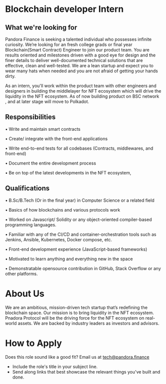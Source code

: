 # **Blockchain developer Intern**



##  **What we're looking for**

Pandora Finance is seeking a talented individual who possesses infinite curiosity. We’re looking for an fresh college grads or final year  Blockchain(Smart Contract) Engineer to join our product team. You are results oriented and milestones driven with a good eye for design and the finer details to deliver well-documented technical solutions that are effective, clean and well-tested. We are a lean startup and expect you to wear many hats when needed and you are not afraid of getting your hands dirty.

As an intern, you'll work within the product team with other engineers and designers in building the middlelayer for NFT ecosystem which will drive the liquidity in the NFT ecosystem. As of now building product on BSC network , and at later stage will move to Polkadot.

##  ****Responsibilities****

• Write and maintain smart contracts

• Create/ integrate with the front-end applications

• Write end-to-end tests for all codebases (Contracts, middlewares, and front-end)

• Document the entire development process

• Be on top of the latest developments in the NFT ecosystem,

##  ****Qualifications****

• B.Sc/B.Tech (Or in the final year) in Computer Science or a related field

• Basics of how blockchains and various protocols work

• Worked on Javascript/ Solidity or any object-oriented compiler-based programming languages.

• Familiar with any of the CI/CD and container-orchestration tools such as Jenkins, Ansible, Kubernetes, Docker compose, etc.

• Front-end development experience (JavaScript-based frameworks)

• Motivated to learn anything and everything new in the space

• Demonstratable opensource contribution in GitHub, Stack Overflow or any other platforms.



# **About Us**

We are an ambitious, mission-driven tech startup that’s redefining the blockchain space. Our mission is to bring liquidity in the NFT ecosystem. Pnadora Protocol will be the driving force for the NFT ecosystem on real-world assets. We are backed by industry leaders as investors and advisors.

# How to Apply

Does this role sound like a good fit? Email us at tech@pandora.finance

- Include the role's title in your subject line.
- Send along links that best showcase the relevant things you've built and done.
